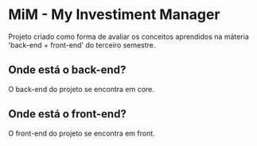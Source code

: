 # MiM - My Investiment Manager
Projeto criado como forma de avaliar os conceitos aprendidos na máteria 'back-end + front-end' do terceiro semestre.

## Onde está o back-end?
O back-end do projeto se encontra em core.

## Onde está o front-end?
O front-end do projeto se encontra em front.